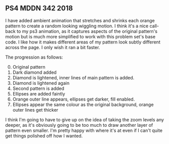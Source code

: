 ## PS4 MDDN 342 2018

I have added ambient animation that stretches and shrinks each orange pattern to create a random looking wiggling motion. I think it's a nice call-back to my ps3 animation, as it captures aspects of the original pattern's motion but is much more simplified to work with this problem set's base code. I like how it makes different areas of my pattern look subtly different across the page. I only wish it ran a bit faster.

The progression as follows:

0. Original pattern
1. Dark diamond added
2. Diamond is lightened, inner lines of main pattern is added.
3. Diamond is lightened again
4. Second pattern is added
5. Ellipses are added faintly
6. Orange outer line appears, ellipses get darker, fill enabled.
7. Ellipses appear the same colour as the original background, orange outer lines get thicker

I think I'm going to have to give up on the idea of taking the zoom levels any deeper, as it's obviously going to be too much to draw another layer of pattern even smaller. I'm pretty happy with where it's at even if I can't quite get things polished off how I wanted.
